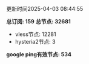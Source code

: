 更新时间2025-04-03 08:44:55

**总订阅: 159**
**总节点: 32681**
- vless节点: 12281
- hysteria2节点: 3

**google ping有效节点: 534**
